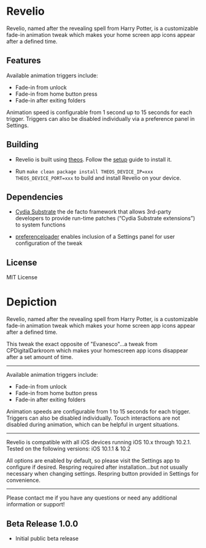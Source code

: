 # Revelio

Revelio, named after the revealing spell from Harry Potter, is a customizable fade-in animation tweak which makes your home screen app icons appear after a defined time.

## Features
Available animation triggers include:

- Fade-in from unlock
- Fade-in from home button press
- Fade-in after exiting folders

Animation speed is configurable from 1 second up to 15 seconds for each trigger. Triggers can also be disabled individually via a preference panel in Settings.

## Building
- Revelio is built using [theos](https://github.com/DHowett/theos). Follow the [setup](http://iphonedevwiki.net/index.php/Theos/Setup) guide to install it.

- Run ```make clean package install THEOS_DEVICE_IP=xxx THEOS_DEVICE_PORT=xxx``` to build and install Revelio on your device.

## Dependencies
- [Cydia Substrate](http://iphonedevwiki.net/index.php/Cydia_Substrate) the de facto framework that allows 3rd-party developers to provide run-time patches (“Cydia Substrate extensions”) to system functions

- [preferenceloader](https://github.com/DHowett/preferenceloader) enables inclusion of a Settings panel for user configuration of the tweak

## License

MIT License

# Depiction

Revelio, named after the revealing spell from Harry Potter, is a customizable fade-in animation tweak which makes your home screen app icons appear after a defined time.

This tweak the exact opposite of "Evanesco"...a tweak from CPDigitalDarkroom which makes your homescreen app icons disappear after a set amount of time.
_______________________________

Available animation triggers include:

- Fade-in from unlock
- Fade-in from home button press
- Fade-in after exiting folders

Animation speeds are configurable from 1 to 15 seconds for each trigger. Triggers can also be disabled individually. Touch interactions are not disabled during animation, which can be helpful in urgent situations.
_______________________________

Revelio is compatible with all iOS devices running iOS 10.x through 10.2.1. Tested on the following versions: iOS 10.1.1 & 10.2

All options are enabled by default, so please visit the Settings app to configure if desired. Respring required after installation...but not usually necessary when changing settings. Respring button provided in Settings for convenience.
_______________________________

Please contact me if you have any questions or need any additional information or support!

## Beta Release 1.0.0
- Initial public beta release
